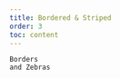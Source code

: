```yaml
---
title: Bordered & Striped
order: 3
toc: content
---
```


<code src='../examples/Striped.tsx' description='Set `striped` to apply stripe style, which is used to distinguish different rows of data, and set `bordered` to add the border line of the table'>Borders and Zebras</code>
